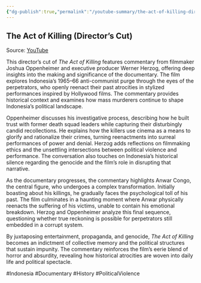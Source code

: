 ```yaml
---
{"dg-publish":true,"permalink":"/youtube-summary/the-act-of-killing-director-s-cut/","title":"The Act of Killing (Director’s Cut)","tags":["video","summary"],"created":"2025-05-29T21:47:07.424+07:00","updated":"2025-08-06T06:50:27.583+07:00"}
---
```



## The Act of Killing (Director’s Cut)  

Source: [YouTube](https://www.youtube.com/watch?v=vqDgp4wOsH4)

This director’s cut of *The Act of Killing* features commentary from filmmaker Joshua Oppenheimer and executive producer Werner Herzog, offering deep insights into the making and significance of the documentary. The film explores Indonesia’s 1965–66 anti-communist purge through the eyes of the perpetrators, who openly reenact their past atrocities in stylized performances inspired by Hollywood films. The commentary provides historical context and examines how mass murderers continue to shape Indonesia’s political landscape.

Oppenheimer discusses his investigative process, describing how he built trust with former death squad leaders while capturing their disturbingly candid recollections. He explains how the killers use cinema as a means to glorify and rationalize their crimes, turning reenactments into surreal performances of power and denial. Herzog adds reflections on filmmaking ethics and the unsettling intersections between political violence and performance. The conversation also touches on Indonesia’s historical silence regarding the genocide and the film’s role in disrupting that narrative.

As the documentary progresses, the commentary highlights Anwar Congo, the central figure, who undergoes a complex transformation. Initially boasting about his killings, he gradually faces the psychological toll of his past. The film culminates in a haunting moment where Anwar physically reenacts the suffering of his victims, unable to contain his emotional breakdown. Herzog and Oppenheimer analyze this final sequence, questioning whether true reckoning is possible for perpetrators still embedded in a corrupt system.

By juxtaposing entertainment, propaganda, and genocide, *The Act of Killing* becomes an indictment of collective memory and the political structures that sustain impunity. The commentary reinforces the film’s eerie blend of horror and absurdity, revealing how historical atrocities are woven into daily life and political spectacle.

#Indonesia #Documentary #History #PoliticalViolence
